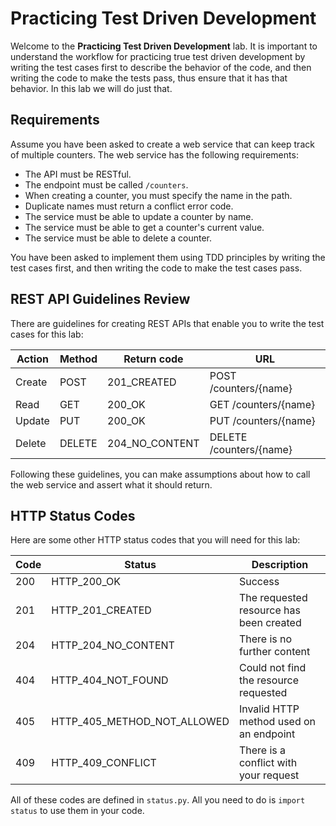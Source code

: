 # Practicing Test Driven Development

Welcome to the **Practicing Test Driven Development** lab. It is important to understand the workflow for practicing true test driven development by writing the test cases first to describe the behavior of the code, and then writing the code to make the tests pass, thus ensure that it has that behavior. In this lab we will do just that.

## Requirements

Assume you have been asked to create a web service that can keep track of multiple counters. The web service has the following requirements:

- The API must be RESTful.
- The endpoint must be called `/counters`.
- When creating a counter, you must specify the name in the path.
- Duplicate names must return a conflict error code.
- The service must be able to update a counter by name.
- The service must be able to get a counter's current value.
- The service must be able to delete a counter.

You have been asked to implement them using TDD principles by writing the test cases first, and then writing the code to make the test cases pass.

## REST API Guidelines Review

There are guidelines for creating REST APIs that enable you to write the test cases for this lab:

| Action | Method | Return code    | URL                     |
|--------|--------|----------------|-------------------------|
| Create | POST   | 201_CREATED    | POST /counters/{name}   |
| Read   | GET    | 200_OK         | GET  /counters/{name}   |
| Update | PUT    | 200_OK         | PUT  /counters/{name}   |
| Delete | DELETE | 204_NO_CONTENT | DELETE /counters/{name} |

Following these guidelines, you can make assumptions about how to call the web service and assert what it should return.

## HTTP Status Codes

Here are some other HTTP status codes that you will need for this lab:

| Code | Status        | Description |
|------|---------------|-------------|
|  200 | HTTP_200_OK   | Success |
|  201 | HTTP_201_CREATED | The requested resource has been created |
|  204 | HTTP_204_NO_CONTENT | There is no further content |
|  404 | HTTP_404_NOT_FOUND | Could not find the resource requested |
|  405 | HTTP_405_METHOD_NOT_ALLOWED | Invalid HTTP method used on an endpoint |
|  409 | HTTP_409_CONFLICT | There is a conflict with your request |

All of these codes are defined in `status.py`. All you need to do is `import status` to use them in your code.

